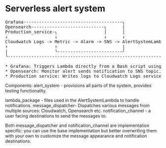 # Serverless alert system 

<pre>
Grafana--------------------------------------╮
Opensearch----------------------------╮      |
Production_service-╮                  |      |
↓                  ↓                  ↓      ↓
Cloudwatch Logs -> Metric -> Alarm -> SNS -> AlertSystemLambda╮
↑                  ↑                         |                |
|                  ╰-------------------------╯                |
╰-------------------------------------------------------------╯

* Grafana: Triggers Lambda directly from a Bash script using AWS CLI.
* Opensearch: Monitor alert sends notification to SNS topic.
* Production_service: Writes logs to Cloudwatch Logs service and sends metrics to the Cloudwatch service.
</pre>

Components:
alert_system - provisions all parts of the system, provides testing functionality.

lambda_package - files used in the AlertSystemLambda to handle notifications.
message_dispatcher- Dispatches various messages from multiple sources: Cloudwatch, Opensearch etc.
notification_channel - a user facing destinations to send the messages to. 

Both message_dispatcher and notification_channel are implementation specific: you can use the base implementation
but better overwriting them with your own to customize the message appearance and notification destinations. 
